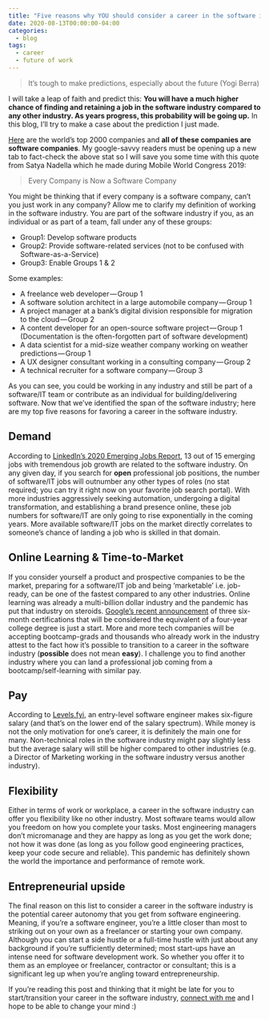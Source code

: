 ```yaml
---
title: "Five reasons why YOU should consider a career in the software industry"
date: 2020-08-13T00:00:00-04:00
categories:
  - blog
tags:
  - career
  - future of work
---
```


> It’s tough to make predictions, especially about the future (Yogi Berra)

I will take a leap of faith and predict this: **You will have a much higher chance of finding and retaining a job in the software industry compared to any other industry. As years progress, this probability will be going up.** In this blog, I’ll try to make a case about the prediction I just made.

[Here](https://www.forbes.com/global2000) are the world’s top 2000 companies and **all of these companies are software companies**. My google-savvy readers must be opening up a new tab to fact-check the above stat so I will save you some time with this quote from Satya Nadella which he made during Mobile World Congress 2019:

> Every Company is Now a Software Company

You might be thinking that if every company is a software company, can’t you just work in any company? Allow me to clarify my definition of working in the software industry. You are part of the software industry if you, as an individual or as part of a team, fall under any of these groups:

- Group1: Develop software products
- Group2: Provide software-related services (not to be confused with Software-as-a-Service)
- Group3: Enable Groups 1 & 2

Some examples:

- A freelance web developer — Group 1
- A software solution architect in a large automobile company — Group 1
- A project manager at a bank’s digital division responsible for migration to the cloud — Group 2
- A content developer for an open-source software project — Group 1 (Documentation is the often-forgotten part of software development)
- A data scientist for a mid-size weather company working on weather predictions — Group 1
- A UX designer consultant working in a consulting company — Group 2
- A technical recruiter for a software company — Group 3

As you can see, you could be working in any industry and still be part of a software/IT team or contribute as an individual for building/delivering software. Now that we’ve identified the span of the software industry; here are my top five reasons for favoring a career in the software industry.

## Demand

According to [LinkedIn’s 2020 Emerging Jobs Report](https://business.linkedin.com/content/dam/me/business/en-us/talent-solutions/emerging-jobs-report/Emerging_Jobs_Report_U.S._FINAL.pdf), 13 out of 15 emerging jobs with tremendous job growth are related to the software industry. On any given day, if you search for **open** professional job positions, the number of software/IT jobs will outnumber any other types of roles (no stat required; you can try it right now on your favorite job search portal). With more industries aggressively seeking automation, undergoing a digital transformation, and establishing a brand presence online, these job numbers for software/IT are only going to rise exponentially in the coming years. More available software/IT jobs on the market directly correlates to someone’s chance of landing a job who is skilled in that domain.

## Online Learning & Time-to-Market

If you consider yourself a product and prospective companies to be the market, preparing for a software/IT job and being ‘marketable’ i.e. job-ready, can be one of the fastest compared to any other industries. Online learning was already a multi-billion dollar industry and the pandemic has put that industry on steroids. [Google’s recent announcement](https://www.cnbc.com/2020/07/13/google-announces-certificates-in-data-project-management-and-ux.html) of three six-month certifications that will be considered the equivalent of a four-year college degree is just a start. More and more tech companies will be accepting bootcamp-grads and thousands who already work in the industry attest to the fact how it’s possible to transition to a career in the software industry (**possible** does not mean **easy**). I challenge you to find another industry where you can land a professional job coming from a bootcamp/self-learning with similar pay.

## Pay

According to [Levels.fyi](https://www.levels.fyi/), an entry-level software engineer makes six-figure salary (and that’s on the lower end of the salary spectrum). While money is not the only motivation for one’s career, it is definitely the main one for many. Non-technical roles in the software industry might pay slightly less but the average salary will still be higher compared to other industries (e.g. a Director of Marketing working in the software industry versus another industry).

## Flexibility

Either in terms of work or workplace, a career in the software industry can offer you flexibility like no other industry. Most software teams would allow you freedom on how you complete your tasks. Most engineering managers don’t micromanage and they are happy as long as you get the work done; not how it was done (as long as you follow good engineering practices, keep your code secure and reliable). This pandemic has definitely shown the world the importance and performance of remote work.

## Entrepreneurial upside

The final reason on this list to consider a career in the software industry is the potential career autonomy that you get from software engineering. Meaning, if you’re a software engineer, you’re a little closer than most to striking out on your own as a freelancer or starting your own company. Although you can start a side hustle or a full-time hustle with just about any background if you’re sufficiently determined; most start-ups have an intense need for software development work. So whether you offer it to them as an employee or freelancer, contractor or consultant; this is a significant leg up when you’re angling toward entrepreneurship.

If you’re reading this post and thinking that it might be late for you to start/transition your career in the software industry, [connect with me](https://www.linkedin.com/in/diahmed/) and I hope to be able to change your mind :)
